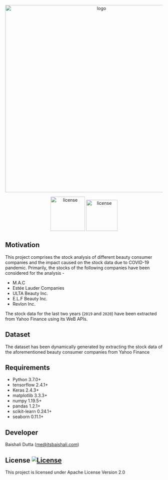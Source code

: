 <p align="center">
	<img width="600" alt="logo" src="https://user-images.githubusercontent.com/76659596/117782464-f2240f80-b241-11eb-9991-6d99fc5bc0f1.png">
</p>

<p align="center">
  <img width="110" alt="license" src="https://img.shields.io/badge/License-Apache-blue"/>
  <img width="100" alt="license" src="https://img.shields.io/badge/python-v3.7+-blue.svg"/>
</p>

## Motivation

This project comprises the stock analysis of different beauty consumer companies and the impact caused on the stock data due to COVID-19 pandemic. Primarily, the stocks of the following companies have been considered for the analysis -

* M.A.C
* Estée Lauder Companies
* ULTA Beauty Inc.
* E.L.F Beauty Inc.
* Revlon Inc.

The stock data for the last two years (`2019` and `2020`) have been extracted from Yahoo Finance using its WeB APIs.

## Dataset

The dataset has been dynamically generated by extracting the stock data of the aforementioned beauty consumer companies from Yahoo Finance

## Requirements

- Python 3.7.0+
- tensorflow 2.4.1+
- Keras 2.4.3+
- matplotlib 3.3.3+
- numpy 1.19.5+
- pandas 1.2.1+
- scikit-learn 0.24.1+
- seaborn 0.11.1+

## Developer

Baishali Dutta (<a href='mailto:me@itsbaishali.com'>me@itsbaishali.com</a>)

## License [![License](http://img.shields.io/badge/license-Apache-blue.svg)](https://www.apache.org/licenses/LICENSE-2.0)

This project is licensed under Apache License Version 2.0



